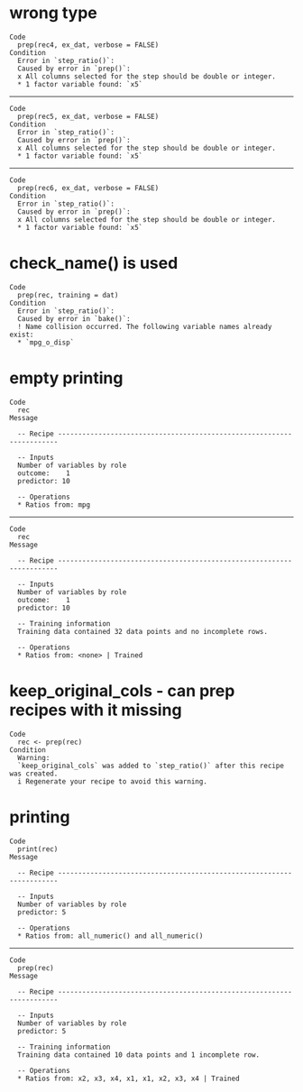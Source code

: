 # wrong type

    Code
      prep(rec4, ex_dat, verbose = FALSE)
    Condition
      Error in `step_ratio()`:
      Caused by error in `prep()`:
      x All columns selected for the step should be double or integer.
      * 1 factor variable found: `x5`

---

    Code
      prep(rec5, ex_dat, verbose = FALSE)
    Condition
      Error in `step_ratio()`:
      Caused by error in `prep()`:
      x All columns selected for the step should be double or integer.
      * 1 factor variable found: `x5`

---

    Code
      prep(rec6, ex_dat, verbose = FALSE)
    Condition
      Error in `step_ratio()`:
      Caused by error in `prep()`:
      x All columns selected for the step should be double or integer.
      * 1 factor variable found: `x5`

# check_name() is used

    Code
      prep(rec, training = dat)
    Condition
      Error in `step_ratio()`:
      Caused by error in `bake()`:
      ! Name collision occurred. The following variable names already exist:
      * `mpg_o_disp`

# empty printing

    Code
      rec
    Message
      
      -- Recipe ----------------------------------------------------------------------
      
      -- Inputs 
      Number of variables by role
      outcome:    1
      predictor: 10
      
      -- Operations 
      * Ratios from: mpg

---

    Code
      rec
    Message
      
      -- Recipe ----------------------------------------------------------------------
      
      -- Inputs 
      Number of variables by role
      outcome:    1
      predictor: 10
      
      -- Training information 
      Training data contained 32 data points and no incomplete rows.
      
      -- Operations 
      * Ratios from: <none> | Trained

# keep_original_cols - can prep recipes with it missing

    Code
      rec <- prep(rec)
    Condition
      Warning:
      `keep_original_cols` was added to `step_ratio()` after this recipe was created.
      i Regenerate your recipe to avoid this warning.

# printing

    Code
      print(rec)
    Message
      
      -- Recipe ----------------------------------------------------------------------
      
      -- Inputs 
      Number of variables by role
      predictor: 5
      
      -- Operations 
      * Ratios from: all_numeric() and all_numeric()

---

    Code
      prep(rec)
    Message
      
      -- Recipe ----------------------------------------------------------------------
      
      -- Inputs 
      Number of variables by role
      predictor: 5
      
      -- Training information 
      Training data contained 10 data points and 1 incomplete row.
      
      -- Operations 
      * Ratios from: x2, x3, x4, x1, x1, x2, x3, x4 | Trained

